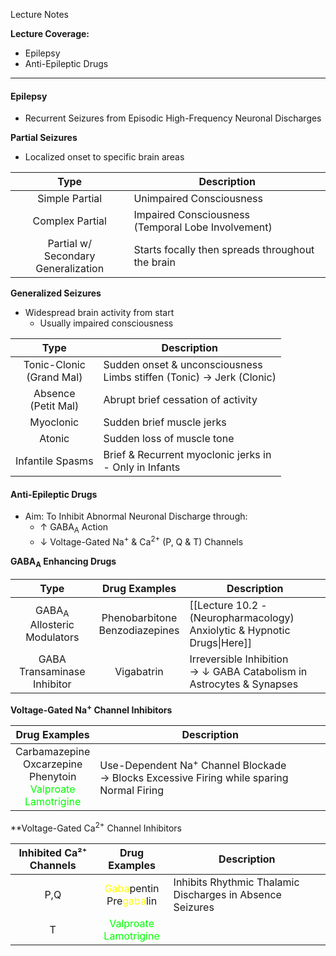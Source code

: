 Lecture Notes

**Lecture Coverage:**
- Epilepsy
- Anti-Epileptic Drugs

---
#### **Epilepsy**
- Recurrent Seizures from Episodic High-Frequency Neuronal Discharges

**Partial Seizures**
- Localized onset to specific brain areas

|                  Type                  | Description                                           |
| :------------------------------------: | ----------------------------------------------------- |
|             Simple Partial             | Unimpaired Consciousness                              |
|            Complex Partial             | Impaired Consciousness<br>(Temporal Lobe Involvement) |
| Partial w/<br>Secondary Generalization | Starts focally then spreads throughout the brain      |

**Generalized Seizures**
- Widespread brain activity from start
	- Usually impaired consciousness

|            Type             | Description                                                             |
| :-------------------------: | ----------------------------------------------------------------------- |
| Tonic-Clonic<br>(Grand Mal) | Sudden onset & unconsciousness<br>Limbs stiffen (Tonic) → Jerk (Clonic) |
|   Absence<br>(Petit Mal)    | Abrupt brief cessation of activity                                      |
|          Myoclonic          | Sudden brief muscle jerks                                               |
|           Atonic            | Sudden loss of muscle tone                                              |
|      Infantile Spasms       | Brief & Recurrent myoclonic jerks in<br>- Only in Infants               |


#### **Anti-Epileptic Drugs**
- Aim: To Inhibit Abnormal Neuronal Discharge through:
	- ↑ GABA<sub>A</sub> Action
	- ↓ Voltage-Gated Na<sup>+</sup> & Ca<sup>2+</sup> (P, Q & T) Channels

**GABA<sub>A</sub> Enhancing Drugs**

|                  Type                  |           Drug Examples           | Description                                                              |
| :------------------------------------: | :-------------------------------: | ------------------------------------------------------------------------ |
| GABA<sub>A</sub> Allosteric Modulators | Phenobarbitone<br>Benzodiazepines | [[Lecture 10.2 - (Neuropharmacology) Anxiolytic & Hypnotic Drugs\|Here]] |
|      GABA Transaminase Inhibitor       |            Vigabatrin             | Irreversible Inhibition<br>→ ↓ GABA Catabolism in Astrocytes & Synapses  |
**Voltage-Gated Na<sup>+</sup> Channel Inhibitors**

|                                                     Drug Examples                                                     | Description                                                                                            |
| :-------------------------------------------------------------------------------------------------------------------: | ------------------------------------------------------------------------------------------------------ |
| Carbamazepine<br>Oxcarzepine<br>Phenytoin<br><font color=lime>Valproate</font><br><font color=lime>Lamotrigine</font> | Use-Dependent Na<sup>+</sup> Channel Blockade<br>→ Blocks Excessive Firing while sparing Normal Firing |
**Voltage-Gated Ca<sup>2+</sup> Channel Inhibitors

| Inhibited Ca²⁺ Channels |                                Drug Examples                                 | Description                                               |
| :---------------------: | :--------------------------------------------------------------------------: | --------------------------------------------------------- |
|           P,Q           | <font color=yellow>Gaba</font>pentin<br>Pre<font color=yellow>gaba</font>lin | Inhibits Rhythmic Thalamic Discharges in Absence Seizures |
|            T            |   <font color=lime>Valproate</font><br><font color=lime>Lamotrigine</font>   |                                                           |
